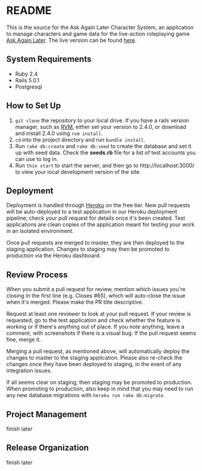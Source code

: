 # README

This is the source for the Ask Again Later Character System, an application to manage characters and game data for the live-action roleplaying game [Ask Again Later](http://askagainlater.com/). The live version can be found [here](http://characters.askagainlater.com/).

## System Requirements

* Ruby 2.4
* Rails 5.0.1
* Postgresql

## How to Set Up

1. `git clone` the repository to your local drive. If you have a rails version manager, such as [RVM](http://rvm.io), either set your version to 2.4.0, or download and install 2.4.0 using `rvm install`.
2. `cd` into the project directory and run `bundle install`.
3. Run `rake db:create` and `rake db:seed` to create the database and set it up with seed data. Check the **seeds.rb** file for a list of test accounts you can use to log in.
4. Run `thin start` to start the server, and then go to http://localhost:3000/ to view your local development version of the site.

## Deployment

Deployment is handled through [Heroku](http://heroku.com/) on the free tier. New pull requests will be auto-deployed to a test application in our Heroku deployment pipeline; check your pull request for details once it's been created. Test applications are clean copies of the application meant for testing your work in an isolated environment.

Once pull requests are merged to master, they are then deployed to the staging application. Changes to staging may then be promoted to production via the Heroku dashboard.

## Review Process

When you submit a pull request for review, mention which issues you're closing in the first line (e.g. Closes #65), which will auto-close the issue when it's merged. Please make the PR title descriptive.

Request at least one reviewer to look at your pull request. If your review is requested, go to the test application and check whether the feature is working or if there's anything out of place. If you note anything, leave a comment, with screenshots if there is a visual bug. If the pull request seems fine, merge it.

Merging a pull request, as mentioned above, will automatically deploy the changes to master to the staging application. Please also re-check the changes once they have been deployed to staging, in the event of any integration issues.

If all seems clear on staging, then staging may be promoted to production. When promoting to production, also keep in mind that you may need to run any new database migrations with `heroku run rake db:migrate`.

## Project Management

finish later

## Release Organization

finish later
